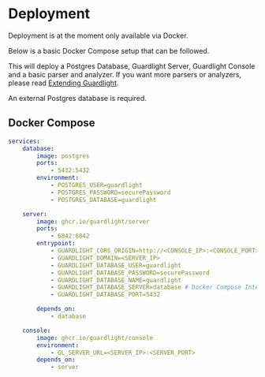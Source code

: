 # Deployment

Deployment is at the moment only available via Docker.

Below is a basic Docker Compose setup that can be followed.&#x20;

This will deploy a Postgres Database, Guardlight Server, Guardlight Console and a basic parser and analyzer. If you want more parsers or analyzers, please read [Extending Guardlight](https://refactored.gitbook.io/guardlight/getting-started/extending-guardlight).

An external Postgres database is required.

## Docker Compose

```yaml
services:
    database:
        image: postgres
        ports:
            - 5432:5432
        environment:
            - POSTGRES_USER=guardlight
            - POSTGRES_PASSWORD=securePassword
            - POSTGRES_DATABASE=guardlight

    server:
        image: ghcr.io/guardlight/server
        ports:
            - 6842:6842
        entrypoint:
            - GUARDLIGHT_CORS_ORIGIN=http://<CONSOLE_IP>:<CONSOLE_PORT>
            - GUARDLIGHT_DOMAIN=<SERVER_IP>
            - GUARDLIGHT_DATABASE_USER=guardlight
            - GUARDLIGHT_DATABASE_PASSWORD=securePassword
            - GUARDLIGHT_DATABASE_NAME=guardlight
            - GUARDLIGHT_DATABASE_SERVER=database # Docker Compose Internal IP
            - GUARDLIGHT_DATABASE_PORT=5432

        depends_on:
            - database

    console:
        image: ghcr.io/guardlight/console
        environment:
            - GL_SERVER_URL=<SERVER_IP>:<SERVER_PORT>
        depends_on:
            - server

```

